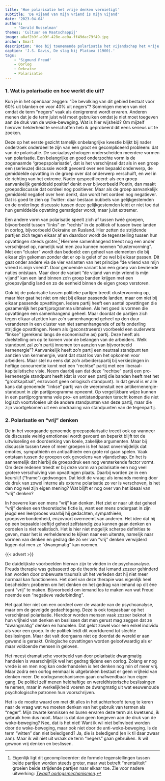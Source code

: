 ```yaml
---
title: 'Hoe polarisatie het vrije denken vernietigt'
subtitle: 'De vijand van mijn vriend is mijn vijand'
date: '2023-04-04'
authors:
    - 'Gerald Russelman'
themes: 'Cultuur en Maatschappij'
image: a8af2b9f-a99f-428e-ae0a-ff49dac79f49.jpg
anchor: Smart
description: 'Hoe bij toenemende polarisatie het vijandschap het vrije denken beknot.'
caption: 'J.S. Davis, De slag bij Plataea (1900).'
tags:
    - 'Sigmund Freud'
    - Oorlog
    - Oekraïne
    - Polarisatie
---
```


### 1. Wat is polarisatie en hoe werkt die uit?

Kun je in het openbaar zeggen: “De bevolking van dit gebied bestaat voor 60% uit blanken en voor 40% uit negers”? Sommigen menen van niet omdat de term “negers” vaak als denigrerend wordt ervaren. Anderen menen dat je de term juist wèl moet gebruiken omdat je niet moet toegeven aan de druk van de woke-beweging. Wat is hier wijsheid? Om mijzelf hierover helderheid te verschaffen heb ik geprobeerd dit eens serieus uit te zoeken.

Deze op het eerste gezicht tamelijk onbelangrijke kwestie blijkt bij nader onderzoek onderdeel te zijn van een groot en gecompliceerd probleem: dat van de polarisatie. De sociaalpsychologen onderscheiden meerdere vormen van polarisatie. Een belangrijke en goed onderzochte vorm is de zogenaamde “groepspolarisatie”, dat is het verschijnsel dat als in een groep een (serieuze) discussie wordt gevoerd over een bepaald onderwerp, de gemiddelde opvatting in de groep over dat onderwerp verschuift, en wel in de richting van het extreme. Nader gespecificeerd: als een groep aanvankelijk gemiddeld positief denkt over bijvoorbeeld Poetin, dan maakt groepsdiscussie dat oordeel nog positiever. Maar als de groep aanvankelijk gemiddeld negatief over hem denkt, dan wordt het oordeel nog negatiever. Dat is goed te zien op Twitter: daar bestaan bubbels van gelijkgestemden en de onderlinge discussie tussen deze gelijkgestemden leidt er niet toe dat hun gemiddelde opvatting gematigder wordt, maar juist extremer.

Een andere vorm van polarisatie speelt zich af tussen twéé groepen, bijvoorbeeld tussen “links” en “rechts” in de politiek of tussen twee landen in oorlog, bijvoorbeeld Oekraïne en Rusland. Hier zetten de strijdende partijen zich tegen elkaar af en daardoor wordt de tegenstelling tussen hun opvattingen steeds groter.[^1] Hiermee samenhangend treedt nog een ander verschijnsel op, namelijk wat men zou kunnen noemen “clustervorming”. Met een “cluster” wordt dan bedoeld: een geheel van elementen die bij elkaar zijn gekomen zonder dat er op is gelet of ze wel bij elkaar passen. Dit gaat onder andere via de vier varianten van het principe “de vriend van mijn vriend is mijn vriend”. Door genoemde variant kan een groep van bevriende naties ontstaan. Maar door de variant “de vijand van mijn vriend is mijn vijand” kan een land binnen zo’n groep banden krijgen met een groepsvijandig land en zo de eenheid binnen de eigen groep verstoren.

Ook bij de polarisatie tussen politieke partijen treedt clustervorming op, maar hier gaat het niet om niet bij elkaar passende landen, maar om niet bij elkaar passende opvattingen. Iedere partij heeft een aantal opvattingen die gezamenlijk het partijprogramma uitmaken. Als het goed is vormen die opvattingen een samenhangend geheel. Maar doordat de partijen zich tegen elkaar afzetten kan zo’n samenhangend geheel op den duur veranderen in een cluster van niet samenhangende of zelfs onderling strijdige opvattingen. Neem als (geconstrueerd) voorbeeld een ouderwets “linkse” (gerekend langs de economische as) partij. Deze heeft als doelstelling om op te komen voor de belangen van de arbeiders. Welk standpunt zal zo’n partij innemen ten aanzien van bijvoorbeeld kernenergie”? Aanvankelijk heeft zo’n partij een neutraal standpunt ten aanzien van kernenergie, want dat staat los van het opkomen voor arbeiders. Maar stel nu eens dat zo’n arbeiderspartij bij verkiezingen in heftige concurrentie komt met een “rechtse” partij met een liberaal-kapitalistische visie. Neem daarbij aan dat deze “rechtse” partij een pro-kernenergie standpunt heeft (dat is voor een partij die banden heeft met het “grootkapitaal”, enzovoort geen onlogisch standpunt). In dat geval is er alle kans dat genoemde “linkse” partij van de weeromstuit een antikernenergie-standpunt in zijn partijprogramma opneemt. Op vergelijkbare wijze kunnen in een partijprogramma vele pro- en antistandpunten terecht komen die niet logisch voortvloeien uit de andere standpunten van deze partij, maar die zijn voortgekomen uit een omdraaiing van standpunten van de tegenpartij.

### 2. Polarisatie en “vrij” denken

De in het voorgaande genoemde groepspolarisatie treedt ook op wanneer de discussie weinig emotioneel wordt gevoerd en beperkt blijft tot de uitwisseling en doordenking van koele, zakelijke argumenten. Maar bij discussie tussen twee of meer groepen is het haast onvermijdelijk dat emoties, sympathieën en antipathieën een grote rol gaan spelen. Vaak ontstaan tussen de groepen ook gevoelens van vijandschap. En het is aannemelijk dat hierbij de groepsdruk een nog versterkende factor vormt. Om deze redenen treedt er bij deze vorm van polarisatie een nog veel grotere verschuiving van opvattingen plaats. Daarbij worden ze in een keurslijf (“frame”) gedwongen. Dat leidt de vraag: als iemands mening door de druk van zowel interne als externe polarisatie zo ver is verschoven, is het dan nog wel zijn eigen mening? Wat blijft er nog over van het ideaal van “vrij” denken?

In hoeverre kan een mens “vrij” kan denken. Het ziet er naar uit dat geheel “vrij” denken een theoretische fictie is, want een mens ondergaat in zijn jeugd een leerproces waarbij hij gedachten, sympathieën, groepsverbondenheid, enzovoort overneemt van anderen. Het idee dat hij op een bepaalde leeftijd geheel zelfstandig zou kunnen gaan denken en oordelen is niet realistisch. Het is hier niet mogelijk scherpe definities te geven, maar het is verhelderend te kijken naar een uiterste, namelijk naar vormen van denken en gedrag die zó ver van “vrij” denken verwijderd liggen dat men ze “dwangmatig” kan noemen.

{{< advert >}}

De duidelijkste voorbeelden hiervan zijn te vinden in de psychoanalyse. Freuds therapie was gebaseerd op de theorie dat iemand zozeer gehinderd kan worden door onbewuste trauma’s uit het verleden dat hij niet meer normaal kan functioneren. Het doel van deze therapie was eigenlijk heel bescheiden: proberen om het denken en het gedrag van iemand op dit éne punt “vrij” te maken. Bijvoorbeeld om iemand los te maken van wat Freud noemde een “negatieve vaderbinding”.

Het gaat hier niet om een oordeel over de waarde van de psychoanalyse, maar om de gevolgde gedachtegang. Deze is ook toepasbaar op het verschijnsel polarisatie. Hierdoor worden mensen vaak zozeer beknot in hun vrijheid van denken en beslissen dat men gerust mag zeggen dat ze “dwangmatig” denken en handelen. Dat geldt zowel voor een enkel individu als voor een groep. In de politiek leidt dit voortdurend tot slechte beslissingen. Maar dat valt doorgaans niet op doordat de wereld er aan gewend is geraakt. Onlogische opvattingen worden geloofwaardig als er maar voldoende mensen in geloven.

Het meest dramatische voorbeeld van door polarisatie dwangmatig handelen is waarschijnlijk wel het gedrag tijdens een oorlog. Zolang er nog vrede is en men nog kan onderhandelen is het denken nog min of meer vrij. Maar zodra een oorlog eenmaal is uitgebroken bestaat er geen vrijheid van denken meer. De oorlogsmechanismen gaan onafwendbaar hun eigen gang. De politici zelf menen heldhaftige en wereldhistorische beslissingen te nemen, maar in werkelijkheid voeren ze dwangmatig uit wat eeuwenoude psychologische patronen hun voorschrijven.

Het is de moeite waard om met dit alles in het achterhoofd terug te keren naar de vraag wat we moeten denken van het gebruik van termen als “neger”. Mijn zwarte kennissen en buren ervaren deze term als kwetsend, ik gebruik hem dus nooit. Maar is dat dan geen toegeven aan de druk van de woke-beweging? Nee, dat is het niet! Want ik wil niet beïnvloed worden door de woke-beweging, maar ook niet door de anti-woke-beweging. Is de term “witten” dan niet beledigend? Ja, die is beledigend (en ik til daar zwaar aan). Maar ik wil niet uit wraak de term “negers” gaan gebruiken. Ik wil gewoon vrij denken en beslissen.


[^1]: Eigenlijk ligt dit gecompliceerder: de formele tegenstellingen tussen beide partijen worden steeds groter, maar wat betreft “mentaliteit” groeien beide strijdende partijen naar elkaar toe. Zie voor nadere uitwerking: _[Twaalf oorlogsmechanismen](http://pacifismenu.nl/oorlogsmechanismen/twaalf-oorlogsmechanismen/)_.
